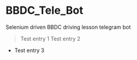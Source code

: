 # BBDC_Tele_Bot
Selenium driven BBDC driving lesson telegram bot

> Test entry 1
> Test entry 2

- Test entry 3